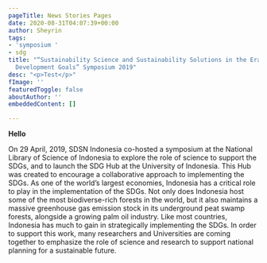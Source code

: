 ```yaml
---
pageTitle: News Stories Pages
date: 2020-08-31T04:07:39+00:00
author: Sheyrin
tags:
- 'symposium '
- sdg
title: "“Sustainability Science and Sustainability Solutions in the Era of Sustainable
  Development Goals” Symposium 2019"
desc: "<p>Test</p>"
fImage: ''
featuredToggle: false
aboutAuthor: ''
embeddedContent: []

---
```

**Hello**

On 29 April, 2019, SDSN Indonesia co-hosted a symposium at the National Library of Science of Indonesia to explore the role of science to support the SDGs, and to launch the SDG Hub at the University of Indonesia. This Hub was created to encourage a collaborative approach to implementing the SDGs. As one of the world’s largest economies, Indonesia has a critical role to play in the implementation of the SDGs. Not only does Indonesia host some of the most biodiverse-rich forests in the world, but it also maintains a massive greenhouse gas emission stock in its underground peat swamp forests, alongside a growing palm oil industry. Like most countries, Indonesia has much to gain in strategically implementing the SDGs. In order to support this work, many researchers and Universities are coming together to emphasize the role of science and research to support national planning for a sustainable future.
